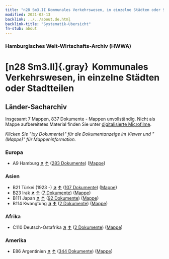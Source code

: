 ```yaml
---
title: "n28 Sm3.II Kommunales Verkehrswesen, in einzelne Städten oder Stadtteilen"
modified: 2021-03-13
backlink: ../../about.de.html
backlink-title: "Systematik-Übersicht"
fn-stub: about
---
```


### Hamburgisches Welt-Wirtschafts-Archiv (HWWA)

# [n28 Sm3.II]{.gray}&#8201; Kommunales Verkehrswesen, in einzelne Städten oder Stadtteilen&#160; 







## Länder-Sacharchiv




Insgesamt 7 Mappen, 837 Dokumente - Mappen unvollständig.
Nicht als Mappe aufbereitetes Material finden Sie unter [digitalisierte Microfilme](/film/h1_sh.de.html).

_Klicken Sie "(xy Dokumente)" für die Dokumentanzeige im Viewer und "(Mappe)" für Mappeninformation._




### Europa

- A9 Hamburg [**&nearr;**](../../../geo/i/140905/about.de.html "Hamburg (alle Mappen)") [**&uarr;**](../../../geo/about.de.html#A9 "Ländersystematik") (<a href="https://pm20.zbw.eu/iiifview/folder/sh/140905,145514" title="über: Hamburg : Kommunales Verkehrswesen, in einzelne Städten oder Stadtteilen" target="_blank">283 Dokumente</a>) ([Mappe](../../../../folder/sh/1409xx/140905/1455xx/145514/about.de.html))

### Asien

- B21 Türkei (1923 -) [**&nearr;**](../../../geo/i/141111/about.de.html "Türkei (1923 -) (alle Mappen)") [**&uarr;**](../../../geo/about.de.html#B21 "Ländersystematik") (<a href="https://pm20.zbw.eu/iiifview/folder/sh/141111,145514" title="über: Türkei (1923 -) : Kommunales Verkehrswesen, in einzelne Städten oder Stadtteilen" target="_blank">107 Dokumente</a>) ([Mappe](../../../../folder/sh/1411xx/141111/1455xx/145514/about.de.html))
- B23 Irak [**&nearr;**](../../../geo/i/141113/about.de.html "Irak (alle Mappen)") [**&uarr;**](../../../geo/about.de.html#B23 "Ländersystematik") (<a href="https://pm20.zbw.eu/iiifview/folder/sh/141113,145514" title="über: Irak : Kommunales Verkehrswesen, in einzelne Städten oder Stadtteilen" target="_blank">7 Dokumente</a>) ([Mappe](../../../../folder/sh/1411xx/141113/1455xx/145514/about.de.html))
- B111 Japan [**&nearr;**](../../../geo/i/141272/about.de.html "Japan (alle Mappen)") [**&uarr;**](../../../geo/about.de.html#B111 "Ländersystematik") (<a href="https://pm20.zbw.eu/iiifview/folder/sh/141272,145514" title="über: Japan : Kommunales Verkehrswesen, in einzelne Städten oder Stadtteilen" target="_blank">92 Dokumente</a>) ([Mappe](../../../../folder/sh/1412xx/141272/1455xx/145514/about.de.html))
- B114 Kwangtung [**&nearr;**](../../../geo/i/141275/about.de.html "Kwangtung (alle Mappen)") [**&uarr;**](../../../geo/about.de.html#B114 "Ländersystematik") (<a href="https://pm20.zbw.eu/iiifview/folder/sh/141275,145514" title="über: Kwangtung : Kommunales Verkehrswesen, in einzelne Städten oder Stadtteilen" target="_blank">2 Dokumente</a>) ([Mappe](../../../../folder/sh/1412xx/141275/1455xx/145514/about.de.html))

### Afrika

- C110 Deutsch-Ostafrika [**&nearr;**](../../../geo/i/141471/about.de.html "Deutsch-Ostafrika (alle Mappen)") [**&uarr;**](../../../geo/about.de.html#C110 "Ländersystematik") (<a href="https://pm20.zbw.eu/iiifview/folder/sh/141471,145514" title="über: Deutsch-Ostafrika : Kommunales Verkehrswesen, in einzelne Städten oder Stadtteilen" target="_blank">2 Dokumente</a>) ([Mappe](../../../../folder/sh/1414xx/141471/1455xx/145514/about.de.html))

### Amerika

- E86 Argentinien [**&nearr;**](../../../geo/i/141692/about.de.html "Argentinien (alle Mappen)") [**&uarr;**](../../../geo/about.de.html#E86 "Ländersystematik") (<a href="https://pm20.zbw.eu/iiifview/folder/sh/141692,145514" title="über: Argentinien : Kommunales Verkehrswesen, in einzelne Städten oder Stadtteilen" target="_blank">344 Dokumente</a>) ([Mappe](../../../../folder/sh/1416xx/141692/1455xx/145514/about.de.html))








